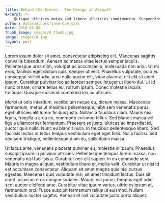 ```yaml
---
title: Behind the Scenes - The Design of Azimuth
excerpt: >-
    Quisque ultrices metus sed libero ultricies condimentum. Suspendisse ut faucibus purus. Mauris at pharetra risus.
author: data/authors/jane-doe.yaml
date: 2018-01-09
thumb_image: images/6_thumb.jpg
image: images/6.jpg
layout: post
---
```


Lorem ipsum dolor sit amet, consectetur adipiscing elit. Maecenas sagittis convallis bibendum. Aenean ac massa vitae lectus semper iaculis. Pellentesque urna nibh, volutpat ac accumsan a, malesuada non arcu. Ut mi eros, facilisis eget dictum quis, semper ut velit. Phasellus vulputate, odio eu consequat sollicitudin, arcu nulla auctor elit, vitae placerat elit elit sit amet ipsum. Curabitur pulvinar leo ac laoreet semper. Integer ut libero dui. Ut id nunc ornare, ornare tellus eu, rutrum ipsum. Donec molestie iaculis tristique. Quisque euismod commodo leo ac ultrices.

Morbi ut odio interdum, vestibulum neque eu, dictum massa. Maecenas fermentum, metus ut maximus pellentesque, nibh sem venenatis purus, eget ultricies elit lorem finibus justo. Nullam a faucibus diam. Mauris nisi ligula, fringilla a arcu eu, commodo euismod tellus. Sed blandit massa vel ligula ullamcorper fermentum. Praesent ex justo, ultrices ac imperdiet id, auctor quis nulla. Nunc eu blandit nulla. In faucibus pellentesque libero. Sed facilisis lectus id tellus tempus vestibulum eget eget felis. Nulla facilisi. Sed sed sem tristique, pellentesque diam eu, sollicitudin massa.

Ut lacus ante, venenatis placerat pulvinar eu, molestie in ipsum. Phasellus suscipit ipsum in pulvinar ultricies. Pellentesque tempus lorem massa, non venenatis nisl facilisis a. Curabitur nec elit sapien. In eu commodo sem. Mauris in magna aliquet, vestibulum libero et, mollis velit. Curabitur ut nisi id est accumsan consectetur. Aliquam sit amet magna quis nisi cursus egestas. Maecenas quis vulputate nisi, sit amet tincidunt lectus. Duis sit amet ipsum ac eros congue sodales. Mauris est purus, tempus eget odio sed, auctor eleifend ante. Curabitur vitae ipsum varius, ultricies ipsum at, fermentum orci. Fusce suscipit fermentum tellus ut euismod. Nullam vestibulum auctor sagittis. Aenean et nisl vulputate justo porta aliquet.
